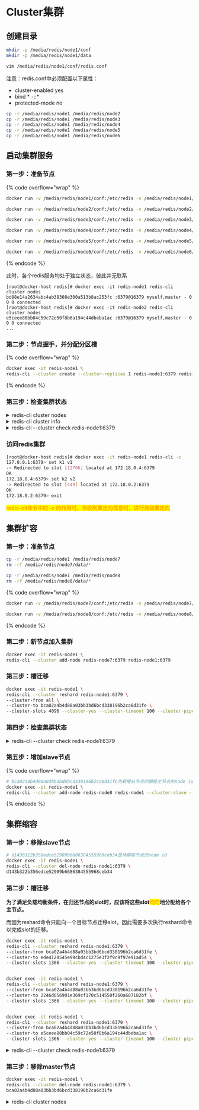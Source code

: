 # Cluster集群

## **创建目录**

```bash
mkdir -p /media/redis/node1/conf
mkdir -p /media/redis/node1/data

vim /media/redis/node1/conf/redis.conf
```

注意：redis.conf中必须配置以下属性：

* cluster-enabled yes
* bind \* -::\*
* protected-mode no

```bash
cp -r /media/redis/node1 /media/redis/node2 
cp -r /media/redis/node1 /media/redis/node3
cp -r /media/redis/node1 /media/redis/node4
cp -r /media/redis/node1 /media/redis/node5
cp -r /media/redis/node1 /media/redis/node6
```

## **启动集群服务**

### **第一步：准备节点**

{% code overflow="wrap" %}
```bash
docker run -v /media/redis/node1/conf:/etc/redis -v /media/redis/node1/data:/data --name redis-node1 --net redis-net -d redis:7.0.12 redis-server /etc/redis/redis.conf

docker run -v /media/redis/node2/conf:/etc/redis -v /media/redis/node2/data:/data --name redis-node2 --net redis-net -d redis:7.0.12 redis-server /etc/redis/redis.conf

docker run -v /media/redis/node3/conf:/etc/redis -v /media/redis/node3/data:/data --name redis-node3 --net redis-net -d redis:7.0.12 redis-server /etc/redis/redis.conf

docker run -v /media/redis/node4/conf:/etc/redis -v /media/redis/node4/data:/data --name redis-node4 --net redis-net -d redis:7.0.12 redis-server /etc/redis/redis.conf

docker run -v /media/redis/node5/conf:/etc/redis -v /media/redis/node5/data:/data --name redis-node5 --net redis-net -d redis:7.0.12 redis-server /etc/redis/redis.conf

docker run -v /media/redis/node6/conf:/etc/redis -v /media/redis/node6/data:/data --name redis-node6 --net redis-net -d redis:7.0.12 redis-server /etc/redis/redis.conf
```
{% endcode %}

此时，各个redis服务均处于独立状态，彼此并无联系

```properties
[root@docker-host redis]# docker exec -it redis-node1 redis-cli cluster nodes
bd88e14a2634abc4ab38308e300a513b8ac253fc :6379@16379 myself,master - 0 0 0 connected
[root@docker-host redis]# docker exec -it redis-node2 redis-cli cluster nodes
e5ceee80bb04c59c72e50f8b6a194c44dbeba1ac :6379@16379 myself,master - 0 0 0 connected
...
```

### **第二步：节点握手，并分配分区槽**

{% code overflow="wrap" %}
```bash
docker exec -it redis-node1 \
redis-cli --cluster create --cluster-replicas 1 redis-node1:6379 redis-node2:6379 redis-node3:6379 redis-node4:6379 redis-node5:6379 redis-node6:6379
```
{% endcode %}

### **第三步：检查集群状态**

<details>

<summary>redis-cli cluster nodes</summary>

{% code overflow="wrap" lineNumbers="true" %}
```properties
[root@docker-host redis]# docker exec -it redis-node1 redis-cli cluster nodes
c26b99f08a621581431b98d43d29caaa506b141d 172.18.0.5:6379@16379 slave ede4128545e99cbd4c1275e3f2f9c9f97e91ad54 0 1689671423000 3 connected
ede4128545e99cbd4c1275e3f2f9c9f97e91ad54 172.18.0.4:6379@16379 master - 0 1689671423558 3 connected 10923-16383
54e9eb4e2fda25815f157e682a062e7efc0a76fc 172.18.0.7:6379@16379 slave e5ceee80bb04c59c72e50f8b6a194c44dbeba1ac 0 1689671422551 2 connected
bd88e14a2634abc4ab38308e300a513b8ac253fc 172.18.0.2:6379@16379 myself,master - 0 1689671423000 1 connected 0-5460
e5ceee80bb04c59c72e50f8b6a194c44dbeba1ac 172.18.0.3:6379@16379 master - 0 1689671424566 2 connected 5461-10922
2246d056901e369cf170c514550f260a687182bf 172.18.0.6:6379@16379 slave bd88e14a2634abc4ab38308e300a513b8ac253fc 0 1689671423000 1 connected
```
{% endcode %}

</details>

<details>

<summary>redis-cli cluster info</summary>

<pre class="language-properties"><code class="lang-properties"><strong>[root@docker-host redis]# docker exec -it redis-node1 redis-cli cluster info
</strong>cluster_state:ok
cluster_slots_assigned:16384
cluster_slots_ok:16384
cluster_slots_pfail:0
cluster_slots_fail:0
cluster_known_nodes:6
cluster_size:3
cluster_current_epoch:6
cluster_my_epoch:1
cluster_stats_messages_ping_sent:103
cluster_stats_messages_pong_sent:111
cluster_stats_messages_sent:214
cluster_stats_messages_ping_received:106
cluster_stats_messages_pong_received:103
cluster_stats_messages_meet_received:5
cluster_stats_messages_received:214
total_cluster_links_buffer_limit_exceeded:0
</code></pre>

</details>

<details>

<summary>redis-cli --cluster check redis-node1:6379</summary>

{% code overflow="wrap" lineNumbers="true" %}
```properties
[root@docker-host redis]# docker exec -it redis-node1 redis-cli --cluster check redis-node1:6379
redis-node1:6379 (bd88e14a...) -> 0 keys | 5461 slots | 1 slaves.
172.18.0.4:6379 (ede41285...) -> 0 keys | 5461 slots | 1 slaves.
172.18.0.3:6379 (e5ceee80...) -> 0 keys | 5462 slots | 1 slaves.
[OK] 0 keys in 3 masters.
0.00 keys per slot on average.
>>> Performing Cluster Check (using node redis-node1:6379)
M: bd88e14a2634abc4ab38308e300a513b8ac253fc redis-node1:6379
   slots:[0-5460] (5461 slots) master
   1 additional replica(s)
S: c26b99f08a621581431b98d43d29caaa506b141d 172.18.0.5:6379
   slots: (0 slots) slave
   replicates ede4128545e99cbd4c1275e3f2f9c9f97e91ad54
M: ede4128545e99cbd4c1275e3f2f9c9f97e91ad54 172.18.0.4:6379
   slots:[10923-16383] (5461 slots) master
   1 additional replica(s)
S: 54e9eb4e2fda25815f157e682a062e7efc0a76fc 172.18.0.7:6379
   slots: (0 slots) slave
   replicates e5ceee80bb04c59c72e50f8b6a194c44dbeba1ac
M: e5ceee80bb04c59c72e50f8b6a194c44dbeba1ac 172.18.0.3:6379
   slots:[5461-10922] (5462 slots) master
   1 additional replica(s)
S: 2246d056901e369cf170c514550f260a687182bf 172.18.0.6:6379
   slots: (0 slots) slave
   replicates bd88e14a2634abc4ab38308e300a513b8ac253fc
[OK] All nodes agree about slots configuration.
>>> Check for open slots...
>>> Check slots coverage...
[OK] All 16384 slots covered.
```
{% endcode %}

</details>

### **访问redis集群**

```bash
[root@docker-host redis]# docker exec -it redis-node1 redis-cli -c
127.0.0.1:6379> set k1 v1
-> Redirected to slot [12706] located at 172.18.0.4:6379
OK
172.18.0.4:6379> set k2 v2
-> Redirected to slot [449] located at 172.18.0.2:6379
OK
172.18.0.2:6379> exit

```

<mark style="color:orange;">**redis-cli命令中的 -c 的作用时，当收到重定向信息时，进行自动重定向**</mark>

## **集群扩容**

### **第一步：准备节点**

```bash
cp -r /media/redis/node1 /media/redis/node7 
rm -rf /media/redis/node7/data/*

cp -r /media/redis/node1 /media/redis/node8
rm -rf /media/redis/node8/data/*
```

{% code overflow="wrap" %}
```bash
docker run -v /media/redis/node7/conf:/etc/redis -v /media/redis/node7/data:/data --name redis-node7 --net redis-net -d redis:7.0.12 redis-server /etc/redis/redis.conf

docker run -v /media/redis/node8/conf:/etc/redis -v /media/redis/node8/data:/data --name redis-node8 --net redis-net -d redis:7.0.12 redis-server /etc/redis/redis.conf
```
{% endcode %}

### **第二步：新节点加入集群**

```bash
docker exec -it redis-node1 \
redis-cli --cluster add-node redis-node7:6379 redis-node1:6379
```

### **第三步：槽迁移**

```bash
docker exec -it redis-node1 \
redis-cli --cluster reshard redis-node1:6379 \
--cluster-from all \
--cluster-to bca02a4b4d88a03bb3bd6bcd338196b2ca6d31fe \
--cluster-slots 4096 --cluster-yes --cluster-timeout 100 --cluster-pipeline 1000
```

### **第四步：检查集群状态**

<details>

<summary>redis-cli --cluster check redis-node1:6379</summary>

{% code overflow="wrap" lineNumbers="true" %}
```properties
[root@docker-host redis]# docker exec -it redis-node1 redis-cli --cluster check redis-node1:6379
172.18.0.6:6379 (2246d056...) -> 0 keys | 4096 slots | 1 slaves.
172.18.0.8:6379 (bca02a4b...) -> 1 keys | 4096 slots | 0 slaves.
172.18.0.3:6379 (e5ceee80...) -> 0 keys | 4096 slots | 1 slaves.
172.18.0.4:6379 (ede41285...) -> 1 keys | 4096 slots | 1 slaves.
[OK] 2 keys in 4 masters.
0.00 keys per slot on average.
>>> Performing Cluster Check (using node redis-node1:6379)
S: bd88e14a2634abc4ab38308e300a513b8ac253fc redis-node1:6379
   slots: (0 slots) slave
   replicates 2246d056901e369cf170c514550f260a687182bf
M: 2246d056901e369cf170c514550f260a687182bf 172.18.0.6:6379
   slots:[1365-5460] (4096 slots) master
   1 additional replica(s)
S: c26b99f08a621581431b98d43d29caaa506b141d 172.18.0.5:6379
   slots: (0 slots) slave
   replicates ede4128545e99cbd4c1275e3f2f9c9f97e91ad54
M: bca02a4b4d88a03bb3bd6bcd338196b2ca6d31fe 172.18.0.8:6379
   slots:[0-1364],[5461-6826],[10923-12287] (4096 slots) master
S: 54e9eb4e2fda25815f157e682a062e7efc0a76fc 172.18.0.7:6379
   slots: (0 slots) slave
   replicates e5ceee80bb04c59c72e50f8b6a194c44dbeba1ac
M: e5ceee80bb04c59c72e50f8b6a194c44dbeba1ac 172.18.0.3:6379
   slots:[6827-10922] (4096 slots) master
   1 additional replica(s)
M: ede4128545e99cbd4c1275e3f2f9c9f97e91ad54 172.18.0.4:6379
   slots:[12288-16383] (4096 slots) master
   1 additional replica(s)
[OK] All nodes agree about slots configuration.
>>> Check for open slots...
>>> Check slots coverage...
[OK] All 16384 slots covered.
```
{% endcode %}

</details>

### **第五步：增加slave节点**

{% code overflow="wrap" %}
```bash
# bca02a4b4d88a03bb3bd6bcd338196b2ca6d31fe为新增从节点的跟踪主节点的node id
docker exec -it redis-node1 \
redis-cli --cluster add-node redis-node8 redis-node1 --cluster-slave --cluster-master-id bca02a4b4d88a03bb3bd6bcd338196b2ca6d31fe
```
{% endcode %}

## **集群缩容**

### **第一步：移除slave节点**

```bash
# d143b322b356edce52909b6686384555968ceb34是待移除节点的node id
docker exec -it redis-node1 \
redis-cli --cluster del-node redis-node1:6379 \
d143b322b356edce52909b6686384555968ceb34
```

### **第二步：槽迁移**

**为了满足负载均衡条件，在归还节点的slot时，应该将这些slot**<mark style="color:orange;">**均匀**</mark>**地分配给各个主节点。**

而因为reshard命令只能向一个目标节点迁移slot，因此需要多次执行reshard命令以完成slot的迁移。

```bash
docker exec -it redis-node1 \
redis-cli --cluster reshard redis-node1:6379 \
--cluster-from bca02a4b4d88a03bb3bd6bcd338196b2ca6d31fe \
--cluster-to ede4128545e99cbd4c1275e3f2f9c9f97e91ad54 \
--cluster-slots 1366 --cluster-yes --cluster-timeout 100 --cluster-pipeline 1000


docker exec -it redis-node1 \
redis-cli --cluster reshard redis-node1:6379 \
--cluster-from bca02a4b4d88a03bb3bd6bcd338196b2ca6d31fe \
--cluster-to 2246d056901e369cf170c514550f260a687182bf \
--cluster-slots 1366 --cluster-yes --cluster-timeout 100 --cluster-pipeline 1000


docker exec -it redis-node1 \
redis-cli --cluster reshard redis-node1:6379 \
--cluster-from bca02a4b4d88a03bb3bd6bcd338196b2ca6d31fe \
--cluster-to e5ceee80bb04c59c72e50f8b6a194c44dbeba1ac \
--cluster-slots 1366 --cluster-yes --cluster-timeout 100 --cluster-pipeline 1000
```

<details>

<summary>redis-cli --cluster check redis-node1:6379</summary>

{% code overflow="wrap" lineNumbers="true" %}
```properties
[root@docker-host redis]# docker exec -it redis-node1 redis-cli --cluster check redis-node1:6379

172.18.0.6:6379 (2246d056...) -> 0 keys | 5461 slots | 1 slaves.
172.18.0.3:6379 (e5ceee80...) -> 0 keys | 5461 slots | 1 slaves.
172.18.0.4:6379 (ede41285...) -> 2 keys | 5462 slots | 2 slaves.
[OK] 2 keys in 3 masters.
0.00 keys per slot on average.
>>> Performing Cluster Check (using node redis-node1:6379)
S: bd88e14a2634abc4ab38308e300a513b8ac253fc redis-node1:6379
   slots: (0 slots) slave
   replicates 2246d056901e369cf170c514550f260a687182bf
M: 2246d056901e369cf170c514550f260a687182bf 172.18.0.6:6379
   slots:[1366-5460],[6826],[10923-12287] (5461 slots) master
   1 additional replica(s)
S: c26b99f08a621581431b98d43d29caaa506b141d 172.18.0.5:6379
   slots: (0 slots) slave
   replicates ede4128545e99cbd4c1275e3f2f9c9f97e91ad54
S: bca02a4b4d88a03bb3bd6bcd338196b2ca6d31fe 172.18.0.8:6379
   slots: (0 slots) slave
   replicates ede4128545e99cbd4c1275e3f2f9c9f97e91ad54
S: 54e9eb4e2fda25815f157e682a062e7efc0a76fc 172.18.0.7:6379
   slots: (0 slots) slave
   replicates e5ceee80bb04c59c72e50f8b6a194c44dbeba1ac
M: e5ceee80bb04c59c72e50f8b6a194c44dbeba1ac 172.18.0.3:6379
   slots:[5461-6825],[6827-10922] (5461 slots) master
   1 additional replica(s)
M: ede4128545e99cbd4c1275e3f2f9c9f97e91ad54 172.18.0.4:6379
   slots:[0-1365],[12288-16383] (5462 slots) master
   2 additional replica(s)
[OK] All nodes agree about slots configuration.
>>> Check for open slots...
>>> Check slots coverage...
[OK] All 16384 slots covered.
```
{% endcode %}

</details>

### **第三步：移除master节点**

```bash
docker exec -it redis-node1 \
redis-cli --cluster del-node redis-node1:6379 \
bca02a4b4d88a03bb3bd6bcd338196b2ca6d31fe
```

<details>

<summary>redis-cli cluster nodes</summary>

{% code overflow="wrap" lineNumbers="true" %}
```properties
# 3主3从
[root@docker-host redis]# docker exec -it redis-node1 redis-cli cluster nodes
2246d056901e369cf170c514550f260a687182bf 172.18.0.6:6379@16379 master - 0 1689679937000 12 connected 1366-5460 6826 10923-12287
c26b99f08a621581431b98d43d29caaa506b141d 172.18.0.5:6379@16379 slave ede4128545e99cbd4c1275e3f2f9c9f97e91ad54 0 1689679936985 13 connected
bd88e14a2634abc4ab38308e300a513b8ac253fc 172.18.0.2:6379@16379 myself,slave 2246d056901e369cf170c514550f260a687182bf 0 1689679935000 12 connected
54e9eb4e2fda25815f157e682a062e7efc0a76fc 172.18.0.7:6379@16379 slave e5ceee80bb04c59c72e50f8b6a194c44dbeba1ac 0 1689679936000 10 connected
e5ceee80bb04c59c72e50f8b6a194c44dbeba1ac 172.18.0.3:6379@16379 master - 0 1689679937987 10 connected 5461-6825 6827-10922
ede4128545e99cbd4c1275e3f2f9c9f97e91ad54 172.18.0.4:6379@16379 master - 0 1689679934000 13 connected 0-1365 12288-16383

```
{% endcode %}

</details>
